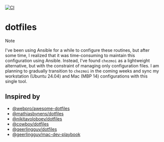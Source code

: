 [![CI](https://github.com/nikitabarskov/dotfiles/actions/workflows/ci.yml/badge.svg)](https://github.com/nikitabarskov/dotfiles/actions/workflows/ci.yml)

# dotfiles

> [!NOTE]
> I've been using Ansible for a while to configure these routines, but after
> some time, I realized that it was time-consuming to maintain
> this configuration using Ansible. Instead, I've found `chezmoi` as a
> lightweight alternative, but with the constraint of managing only
> configuration files. I am planning to gradually transition to `chezmoi` in
> the coming weeks and sync my workstation (Ubuntu 24.04) and Mac (MBP 14)
> configurations with this single tool.

## Inspired by

- [@webpro/awesome-dotfiles](https://github.com/webpro/awesome-dotfiles)
- [@mathiasbynens/dotfiles](https://github.com/mathiasbynens/dotfiles)
- [@nikitavoloboev/dotfiles](https://github.com/nikitavoloboev/dotfiles)
- [@cowboy/dotfiles](https://github.com/cowboy/dotfiles)
- [@geerlingguy/dotfiles](https://github.com/geerlingguy/dotfiles)
- [@geerlingguy/mac-dev-playbook](https://github.com/geerlingguy/mac-dev-playbook)
